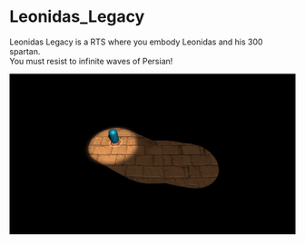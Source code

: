 # Leonidas_Legacy  
  
Leonidas Legacy is a RTS where you embody Leonidas and his 300 spartan.  
You must resist to infinite waves of Persian!  
  
![Fog of War screenshot](Docs/Screenshots/screen_1920x1080_2019-10-09_15-12-33.png)   